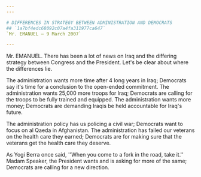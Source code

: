 ```yaml
---
---

# DIFFERENCES IN STRATEGY BETWEEN ADMINISTRATION AND DEMOCRATS
## `1a7bf4edc68092c07a4fa311977ca647`
`Mr. EMANUEL — 9 March 2007`

---
```



Mr. EMANUEL. There has been a lot of news on Iraq and the differing 
strategy between Congress and the President. Let's be clear about where 
the differences lie.

The administration wants more time after 4 long years in Iraq; 
Democrats say it's time for a conclusion to the open-ended commitment. 
The administration wants 25,000 more troops for Iraq; Democrats are 
calling for the troops to be fully trained and equipped. The 
administration wants more money; Democrats are demanding Iraqis be held 
accountable for Iraq's future.

The administration policy has us policing a civil war; Democrats want 
to focus on al Qaeda in Afghanistan. The administration has failed our 
veterans on the health care they earned; Democrats are for making sure 
that the veterans get the health care they deserve.

As Yogi Berra once said, ''When you come to a fork in the road, take 
it.'' Madam Speaker, the President wants and is asking for more of the 
same; Democrats are calling for a new direction.
